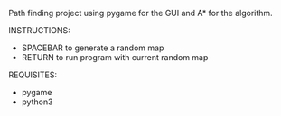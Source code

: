 Path finding project using pygame for the GUI and A* for the algorithm.

INSTRUCTIONS:
  - SPACEBAR to generate a random map
  - RETURN to run program with current random map

REQUISITES:
 - pygame
 - python3
